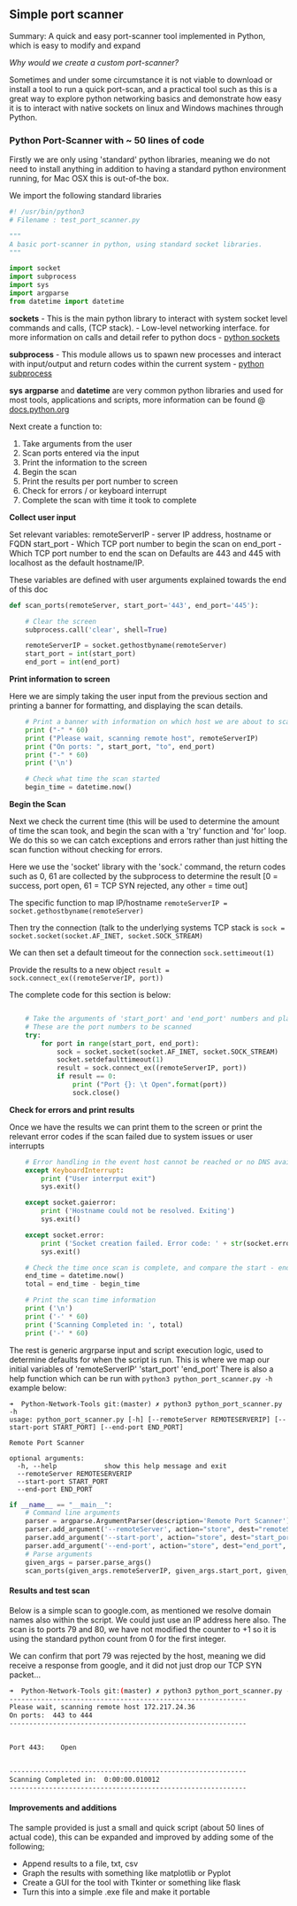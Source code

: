 ## Simple port scanner

Summary: A quick and easy port-scanner tool implemented in Python, which is easy to modify and expand

*Why would we create a custom port-scanner?*

Sometimes and under some circumstance it is not viable to download or install a tool to run a quick port-scan, and a practical tool such as this is a great way to explore python networking basics and demonstrate how easy it is to interact with native sockets on linux and Windows machines through Python.

### Python Port-Scanner with ~ 50 lines of code

Firstly we are only using 'standard' python libraries, meaning we do not need to install anything in addition to having a standard python environment running, for Mac OSX this is out-of-the box. 

We import the following standard libraries

```python
#! /usr/bin/python3
# Filename : test_port_scanner.py

"""
A basic port-scanner in python, using standard socket libraries.
"""

import socket
import subprocess
import sys
import argparse
from datetime import datetime
```
__sockets__ - This is the main python library to interact with system socket level commands and calls, (TCP stack). - Low-level networking interface. for more information on calls and detail refer to python docs - [python sockets](https://docs.python.org/3.5/library/socket.html)

__subprocess__ - This module allows us to spawn new processes and interact with input/output and return codes within the current system - [python subprocess](https://docs.python.org/3.5/library/subprocess.html?highlight=subprocess)

__sys__ __argparse__ and __datetime__ are very common python libraries and used for most tools, applications and scripts, more information can be found @ [docs.python.org](https://docs.python.org)

Next create a function to:

1. Take arguments from the user
2. Scan ports entered via the input
3. Print the information to the screen
4. Begin the scan
5. Print the results per port number to screen
6. Check for errors / or keyboard interrupt
7. Complete the scan with time it took to complete

__Collect user input__

Set relevant variables:
remoteServerIP - server IP address, hostname or FQDN
start_port - Which TCP port number to begin the scan on
end_port - Which TCP port number to end the scan on
Defaults are 443 and 445 with localhost as the default hostname/IP. 

These variables are defined with user arguments explained towards the end of this doc

```python
def scan_ports(remoteServer, start_port='443', end_port='445'):

    # Clear the screen
    subprocess.call('clear', shell=True)

    remoteServerIP = socket.gethostbyname(remoteServer)
    start_port = int(start_port)
    end_port = int(end_port)
```
__Print information to screen__

Here we are simply taking the user input from the previous section and printing a banner for formatting, and displaying the scan details.

```python
    # Print a banner with information on which host we are about to scan
    print ("-" * 60)
    print ("Please wait, scanning remote host", remoteServerIP)
    print ("On ports: ", start_port, "to", end_port)
    print ("-" * 60)
    print ('\n')

    # Check what time the scan started
    begin_time = datetime.now()
```
__Begin the Scan__

Next we check the current time (this will be used to determine the amount of time the scan took, and begin the scan with a 'try' function and 'for' loop. We do this so we can catch exceptions and errors rather than just hitting the scan function without checking for errors.

Here we use the 'socket' library with the 'sock.' command, the return codes such as 0, 61 are collected by the subprocess to determine the result [0 = success, port open, 61 = TCP SYN rejected, any other = time out]

The specific function to map IP/hostname `remoteServerIP = socket.gethostbyname(remoteServer)` 

Then try the connection (talk to the underlying systems TCP stack is `sock = socket.socket(socket.AF_INET, socket.SOCK_STREAM)`

We can then set a default timeout for the connection `sock.settimeout(1)`

Provide the results to a new object `result = sock.connect_ex((remoteServerIP, port))`

The complete code for this section is below:

```python

    # Take the arguments of 'start_port' and 'end_port' numbers and place them in a range
    # These are the port numbers to be scanned
    try:
        for port in range(start_port, end_port):
            sock = socket.socket(socket.AF_INET, socket.SOCK_STREAM)
            socket.setdefaulttimeout(1)
            result = sock.connect_ex((remoteServerIP, port))
            if result == 0:
                print ("Port {}: \t Open".format(port))
                sock.close()
```

__Check for errors and print results__

Once we have the results we can print them to the screen or print the relevant error codes if the scan failed due to system issues or user interrupts

```python
    # Error handling in the event host cannot be reached or no DNS available
    except KeyboardInterrupt:
        print ("User interrput exit")
        sys.exit()

    except socket.gaierror:
        print ('Hostname could not be resolved. Exiting')
        sys.exit()

    except socket.error:
        print ('Socket creation failed. Error code: ' + str(socket.error[0]) + ' Error message: ' + socket.error[1])
        sys.exit()

    # Check the time once scan is complete, and compare the start - end times.
    end_time = datetime.now()
    total = end_time - begin_time

    # Print the scan time information
    print ('\n')
    print ('-' * 60)
    print ('Scanning Completed in: ', total)
    print ('-' * 60)
```

The rest is generic argrparse input and script execution logic, used to determine defaults for when the script is run.
This is where we map our initial variables of 'remoteServerIP' 'start_port' 'end_port'
There is also a help function which can be run with `python3 python_port_scanner.py -h` example below:

```
➜  Python-Network-Tools git:(master) ✗ python3 python_port_scanner.py -h
usage: python_port_scanner.py [-h] [--remoteServer REMOTESERVERIP] [--start-port START_PORT] [--end-port END_PORT]

Remote Port Scanner

optional arguments:
  -h, --help            show this help message and exit
  --remoteServer REMOTESERVERIP
  --start-port START_PORT
  --end-port END_PORT
```

```python
if __name__ == "__main__":
    # Command line arguments
    parser = argparse.ArgumentParser(description='Remote Port Scanner')
    parser.add_argument('--remoteServer', action="store", dest="remoteServerIP", default='localhost')
    parser.add_argument('--start-port', action="store", dest="start_port", default=1, type=int)
    parser.add_argument('--end-port', action="store", dest="end_port", default=100, type=int)
    # Parse arguments
    given_args = parser.parse_args()
    scan_ports(given_args.remoteServerIP, given_args.start_port, given_args.end_port)
```

#### Results and test scan

Below is a simple scan to google.com, as mentioned we resolve domain names also within the script. We could just use an IP address here also. The scan is to ports 79 and 80, we have not modified the counter to +1 so it is using the standard python count from 0 for the first integer.

We can confirm that port 79 was rejected by the host, meaning we did receive a response from google, and it did not just drop our TCP SYN packet...

```bash
➜  Python-Network-Tools git:(master) ✗ python3 python_port_scanner.py --remoteServer www.google.com --start-port 443 --end-port 444
------------------------------------------------------------
Please wait, scanning remote host 172.217.24.36
On ports:  443 to 444
------------------------------------------------------------


Port 443: 	 Open


------------------------------------------------------------
Scanning Completed in:  0:00:00.010012
------------------------------------------------------------
```

#### Improvements and additions

The sample provided is just a small and quick script (about 50 lines of actual code), this can be expanded and improved by adding some of the following;

* Append results to a file, txt, csv
* Graph the results with something like matplotlib or Pyplot
* Create a GUI for the tool with Tkinter or something like flask
* Turn this into a simple .exe file and make it portable


